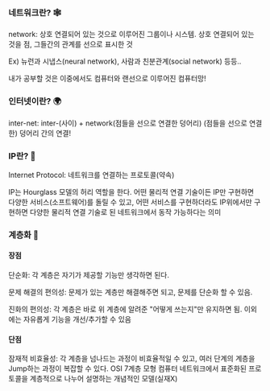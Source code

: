 ### 네트워크란? 🕸️
network: 상호 연결되어 있는 것으로 이루어진 그룹이나 시스템.
상호 연결되어 있는 것을 점, 그들간의 관계를 선으로 표시한 것

Ex) 뉴런과 시냅스(neural network), 사람과 친분관계(social network) 등등..

내가 공부할 것은 이중에서도 컴퓨터와 랜선으로 이루어진 컴퓨터망!

### 인터넷이란? 🌍
inter-net: inter-(사이) + network(점들을 선으로 연결한 덩어리)
(점들을 선으로 연결한) 덩어리 간의 연결!

### IP란? 📮
Internet Protocol: 네트워크를 연결하는 프로토콜(약속)

IP는 Hourglass 모델의 허리 역할을 한다. 어떤 물리적 연결 기술이든 IP만 구현하면 다양한 서비스(소프트웨어)를 돌릴 수 있고, 어떤 서비스를 구현하더라도 IP위에서만 구현하면 다양한 물리적 연결 기술로 된 네트워크에서 동작 가능하다는 의미

### 계층화 🍰
#### 장점
단순화: 각 계층은 자기가 제공할 기능만 생각하면 된다.

문제 해결의 편의성: 문제가 있는 계층만 해결해주면 되고, 문제를 단순화 할 수 있음.

진화의 편의성: 각 계층은 바로 위 계층에 알려준 "어떻게 쓰는지"만 유지하면 됨. 이외에는 자유롭게 기능을 개선/추가할 수 있음

#### 단점
잠재적 비효율성: 각 계층을 넘나드는 과정이 비효율적일 수 있고, 여러 단계의 계층을 Jump하는 과정이 복잡할 수 있다.
OSI 7계층 모형
컴퓨터 네트워크에서 표준화된 프로토콜을 계층적으로 나누어 설명하는 개념적인 모델(실재X)
